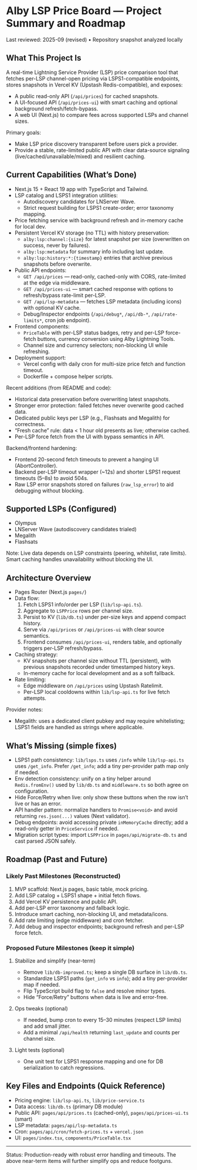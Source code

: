 # Alby LSP Price Board — Project Summary and Roadmap

Last reviewed: 2025-09 (revised) • Repository snapshot analyzed locally

## What This Project Is
A real-time Lightning Service Provider (LSP) price comparison tool that fetches per-LSP channel-open pricing via LSPS1-compatible endpoints, stores snapshots in Vercel KV (Upstash Redis-compatible), and exposes:
- A public read-only API (`/api/prices`) for cached snapshots.
- A UI-focused API (`/api/prices-ui`) with smart caching and optional background refresh/fetch-bypass.
- A web UI (Next.js) to compare fees across supported LSPs and channel sizes.

Primary goals:
- Make LSP price discovery transparent before users pick a provider.
- Provide a stable, rate-limited public API with clear data-source signaling (live/cached/unavailable/mixed) and resilient caching.

## Current Capabilities (What’s Done)
- Next.js 15 + React 19 app with TypeScript and Tailwind.
- LSP catalog and LSPS1 integration utilities:
  - Autodiscovery candidates for LNServer Wave.
  - Strict request building for LSPS1 create-order; error taxonomy mapping.
- Price fetching service with background refresh and in-memory cache for local dev.
- Persistent Vercel KV storage (no TTL) with history preservation:
  - `alby:lsp:channel:{size}` for latest snapshot per size (overwritten on success, never by failures).
  - `alby:lsp:metadata` for summary info including last update.
  - `alby:lsp:history:*:{timestamp}` entries that archive previous snapshots before overwrite.
- Public API endpoints:
  - `GET /api/prices` — read-only, cached-only with CORS, rate-limited at the edge via middleware.
  - `GET /api/prices-ui` — smart cached response with options to refresh/bypass rate-limit per-LSP.
  - `GET /api/lsp-metadata` — fetches LSP metadata (including icons) with optional KV cache.
  - Debug/Inspector endpoints (`/api/debug*`, `/api/db-*`, `/api/rate-limits*`, cron job endpoint).
- Frontend components:
  - `PriceTable` with per-LSP status badges, retry and per-LSP force-fetch buttons, currency conversion using Alby Lightning Tools.
  - Channel size and currency selectors; non-blocking UI while refreshing.
- Deployment support:
  - Vercel config with daily cron for multi-size price fetch and function timeout.
  - Dockerfile + compose helper scripts.

Recent additions (from README and code):
- Historical data preservation before overwriting latest snapshots.
- Stronger error protection: failed fetches never overwrite good cached data.
- Dedicated public keys per LSP (e.g., Flashsats and Megalith) for correctness.
- “Fresh cache” rule: data < 1 hour old presents as live; otherwise cached.
- Per-LSP force fetch from the UI with bypass semantics in API.

Backend/frontend hardening:
- Frontend 20-second fetch timeouts to prevent a hanging UI (AbortController).
- Backend per-LSP timeout wrapper (~12s) and shorter LSPS1 request timeouts (5–8s) to avoid 504s.
- Raw LSP error snapshots stored on failures (`raw_lsp_error`) to aid debugging without blocking.

## Supported LSPs (Configured)
- Olympus
- LNServer Wave (autodiscovery candidates trialed)
- Megalith
- Flashsats

Note: Live data depends on LSP constraints (peering, whitelist, rate limits). Smart caching handles unavailability without blocking the UI.

## Architecture Overview
- Pages Router (Next.js `pages/`)
- Data flow:
  1. Fetch LSPS1 info/order per LSP (`lib/lsp-api.ts`).
  2. Aggregate to `LSPPrice` rows per channel size.
  3. Persist to KV (`lib/db.ts`) under per-size keys and append compact history.
  4. Serve via `/api/prices` or `/api/prices-ui` with clear source semantics.
  5. Frontend consumes `/api/prices-ui`, renders table, and optionally triggers per-LSP refresh/bypass.
- Caching strategy:
  - KV snapshots per channel size without TTL (persistent), with previous snapshots recorded under timestamped history keys.
  - In-memory cache for local development and as a soft fallback.
- Rate limiting:
  - Edge middleware on `/api/prices` using Upstash Ratelimit.
  - Per-LSP local cooldowns within `lib/lsp-api.ts` for live fetch attempts.

Provider notes:
- Megalith: uses a dedicated client pubkey and may require whitelisting; LSPS1 fields are handled as strings where applicable.

## What’s Missing (simple fixes)
- LSPS1 path consistency: `lib/lsps.ts` uses `/info` while `lib/lsp-api.ts` uses `/get_info`. Prefer `/get_info`; add a tiny per-provider path map only if needed.
- Env detection consistency: unify on a tiny helper around `Redis.fromEnv()` used by `lib/db.ts` and `middleware.ts` so both agree on configuration.
- Hide Force/Retry when live: only show these buttons when the row isn’t live or has an error.
- API handler pattern: normalize handlers to `Promise<void>` and avoid returning `res.json(...)` values (Next validator).
- Debug endpoints: avoid accessing private `inMemoryCache` directly; add a read-only getter in `PriceService` if needed.
- Migration script types: import `LSPPrice` in `pages/api/migrate-db.ts` and cast parsed JSON safely.


## Roadmap (Past and Future)

### Likely Past Milestones (Reconstructed)
1. MVP scaffold: Next.js pages, basic table, mock pricing.
2. Add LSP catalog + LSPS1 shape + initial fetch flows.
3. Add Vercel KV persistence and public API.
4. Add per-LSP error taxonomy and fallback logic.
5. Introduce smart caching, non-blocking UI, and metadata/icons.
6. Add rate limiting (edge middleware) and cron fetcher.
7. Add debug and inspector endpoints; background refresh and per-LSP force fetch.

### Proposed Future Milestones (keep it simple)
1. Stabilize and simplify (near-term)
   - Remove `lib/db-improved.ts`; keep a single DB surface in `lib/db.ts`.
   - Standardize LSPS1 paths (`get_info` vs `info`); add a tiny per-provider map if needed.
   - Flip TypeScript build flag to `false` and resolve minor types.
   - Hide “Force/Retry” buttons when data is live and error-free.

2. Ops tweaks (optional)
   - If needed, bump cron to every 15–30 minutes (respect LSP limits) and add small jitter.
   - Add a minimal `/api/health` returning `last_update` and counts per channel size.

3. Light tests (optional)
   - One unit test for LSPS1 response mapping and one for DB serialization to catch regressions.

## Key Files and Endpoints (Quick Reference)
- Pricing engine: `lib/lsp-api.ts`, `lib/price-service.ts`
- Data access: `lib/db.ts` (primary DB module)
- Public API: `pages/api/prices.ts` (cached-only), `pages/api/prices-ui.ts` (smart)
- LSP metadata: `pages/api/lsp-metadata.ts`
- Cron: `pages/api/cron/fetch-prices.ts` + `vercel.json`
- UI: `pages/index.tsx`, `components/PriceTable.tsx`

---
Status: Production-ready with robust error handling and timeouts. The above near-term items will further simplify ops and reduce footguns.
